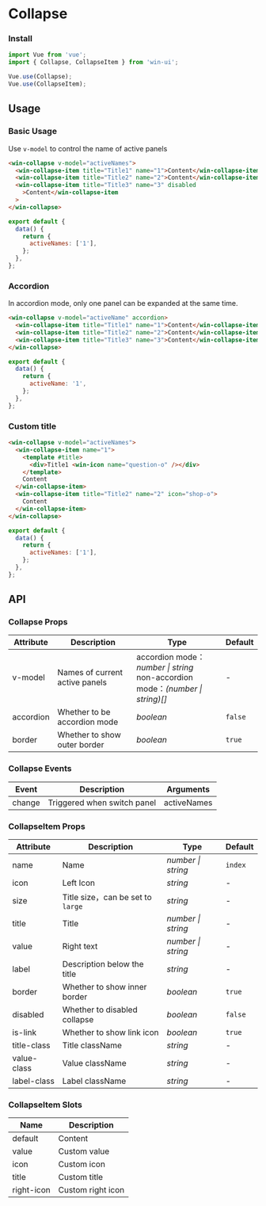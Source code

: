 # Collapse

### Install

```js
import Vue from 'vue';
import { Collapse, CollapseItem } from 'win-ui';

Vue.use(Collapse);
Vue.use(CollapseItem);
```

## Usage

### Basic Usage

Use `v-model` to control the name of active panels

```html
<win-collapse v-model="activeNames">
  <win-collapse-item title="Title1" name="1">Content</win-collapse-item>
  <win-collapse-item title="Title2" name="2">Content</win-collapse-item>
  <win-collapse-item title="Title3" name="3" disabled
    >Content</win-collapse-item
  >
</win-collapse>
```

```js
export default {
  data() {
    return {
      activeNames: ['1'],
    };
  },
};
```

### Accordion

In accordion mode, only one panel can be expanded at the same time.

```html
<win-collapse v-model="activeName" accordion>
  <win-collapse-item title="Title1" name="1">Content</win-collapse-item>
  <win-collapse-item title="Title2" name="2">Content</win-collapse-item>
  <win-collapse-item title="Title3" name="3">Content</win-collapse-item>
</win-collapse>
```

```js
export default {
  data() {
    return {
      activeName: '1',
    };
  },
};
```

### Custom title

```html
<win-collapse v-model="activeNames">
  <win-collapse-item name="1">
    <template #title>
      <div>Title1 <win-icon name="question-o" /></div>
    </template>
    Content
  </win-collapse-item>
  <win-collapse-item title="Title2" name="2" icon="shop-o">
    Content
  </win-collapse-item>
</win-collapse>
```

```js
export default {
  data() {
    return {
      activeNames: ['1'],
    };
  },
};
```

## API

### Collapse Props

| Attribute | Description | Type | Default |
| --- | --- | --- | --- |
| v-model | Names of current active panels | accordion mode： _number \| string_<br>non-accordion mode：_(number \| string)[]_ | - |
| accordion | Whether to be accordion mode | _boolean_ | `false` |
| border | Whether to show outer border | _boolean_ | `true` |

### Collapse Events

| Event  | Description                 | Arguments   |
| ------ | --------------------------- | ----------- |
| change | Triggered when switch panel | activeNames |

### CollapseItem Props

| Attribute | Description | Type | Default |
| --- | --- | --- | --- |
| name | Name | _number \| string_ | `index` |
| icon | Left Icon | _string_ | - |
| size | Title size，can be set to `large` | _string_ | - |
| title | Title | _number \| string_ | - |
| value | Right text | _number \| string_ | - |
| label | Description below the title | _string_ | - |
| border | Whether to show inner border | _boolean_ | `true` |
| disabled | Whether to disabled collapse | _boolean_ | `false` |
| is-link | Whether to show link icon | _boolean_ | `true` |
| title-class | Title className | _string_ | - |
| value-class | Value className | _string_ | - |
| label-class | Label className | _string_ | - |

### CollapseItem Slots

| Name       | Description       |
| ---------- | ----------------- |
| default    | Content           |
| value      | Custom value      |
| icon       | Custom icon       |
| title      | Custom title      |
| right-icon | Custom right icon |
